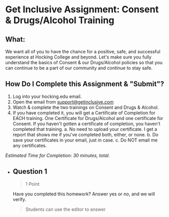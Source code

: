# Get Inclusive Assignment: Consent & Drugs/Alcohol Training

## What:

We want all of you to have the chance for a positive, safe, and successful experience at Hocking College and beyond. Let's make sure you fully understand the basics of Consent & our Drugs/Alcohol policies so that you can continue to be a part of our community and continue to stay safe.

## How Do I Complete this Assignment & "Submit"?

1. Log into your hocking.edu email.
2. Open the email from support@getinclusive.com
3. Watch & complete the two trainings on Consent and Drugs & Alcohol.
4. If you have completed it, you will get a Certificate of Completion for EACH training. One Certificate for Drugs/Alcohol and one certificate for Consent. If you haven't gotten a certificate of completion, you haven't completed that training.
    a. No need to upload your certificate. I get a report that shows me if you've completed both, either, or none.
    b. Do save your certificates in your email, just in case.
    c. Do NOT email me any certificates.

*Estimated Time for Completion: 30 minutes, total.*

- ## Question 1

    > 1 Point

    Have you completed this homework? Answer yes or no, and we will verify.

    > Students can use the editor to answer
